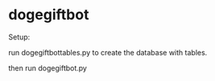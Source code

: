 dogegiftbot
===========


Setup:

run dogegiftbottables.py to create the database with tables.

then run dogegiftbot.py
